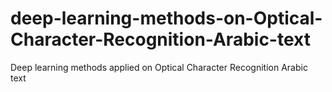 # deep-learning-methods-on-Optical-Character-Recognition-Arabic-text
Deep learning methods applied on Optical Character Recognition Arabic text
